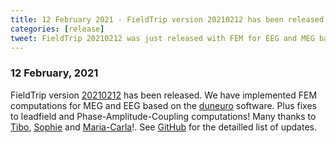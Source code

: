 ```yaml
---
title: 12 February 2021 - FieldTrip version 20210212 has been released
categories: [release]
tweet: FieldTrip 20210212 was just released with FEM for EEG and MEG based on http://duneuro.org. Plus some fixes to our leadfield computaton and phase-amplitude coupling algorithms. Big thanks to Sophie Schrader, @mcpiastra & @TiborAuer. See http://www.fieldtriptoolbox.org/#12-february-2021
---
```


### 12 February, 2021

FieldTrip version [20210212](http://github.com/fieldtrip/fieldtrip/releases/tag/20210212) has been released. We have implemented FEM computations for MEG and EEG based on the [duneuro](http://duneuro.org) software. Plus fixes to leadfield and Phase-Amplitude-Coupling computations! Many thanks to [Tibo](https://github.com/tiborauer), [Sophie](https://github.com/s-schrader) and [Maria-Carla](https://github.com/mcpiastra)!. See [GitHub](https://github.com/fieldtrip/fieldtrip/compare/20210128...20210212) for the detailled list of updates.
